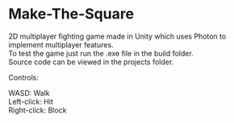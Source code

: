 # Make-The-Square
2D multiplayer fighting game made in Unity which uses Photon to implement multiplayer features. <br />
To test the game just run the .exe file in the build folder. <br />
Source code can be viewed in the projects folder.

Controls:

WASD: Walk <br />
Left-click: Hit <br />
Right-click: Block

